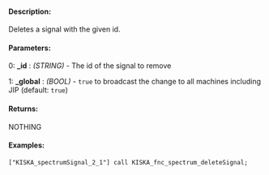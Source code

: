 #### Description:
Deletes a signal with the given id.

#### Parameters:
0: **_id** : *(STRING)* - The id of the signal to remove

1: **_global** : *(BOOL)* - `true` to broadcast the change to all machines including JIP (default: `true`)

#### Returns:
NOTHING

#### Examples:
```sqf
["KISKA_spectrumSignal_2_1"] call KISKA_fnc_spectrum_deleteSignal;
```

